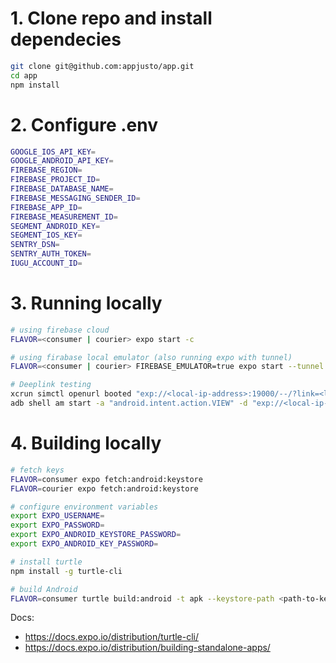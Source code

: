 # 1. Clone repo and install dependecies

```bash
git clone git@github.com:appjusto/app.git
cd app
npm install
```

# 2. Configure .env

```bash
GOOGLE_IOS_API_KEY=
GOOGLE_ANDROID_API_KEY=
FIREBASE_REGION=
FIREBASE_PROJECT_ID=
FIREBASE_DATABASE_NAME=
FIREBASE_MESSAGING_SENDER_ID=
FIREBASE_APP_ID=
FIREBASE_MEASUREMENT_ID=
SEGMENT_ANDROID_KEY=
SEGMENT_IOS_KEY=
SENTRY_DSN=
SENTRY_AUTH_TOKEN=
IUGU_ACCOUNT_ID=
```

# 3. Running locally

```bash
# using firebase cloud
FLAVOR=<consumer | courier> expo start -c

# using firabase local emulator (also running expo with tunnel)
FLAVOR=<consumer | courier> FIREBASE_EMULATOR=true expo start --tunnel -c

# Deeplink testing
xcrun simctl openurl booted "exp://<local-ip-address>:19000/--/?link=<link>"
adb shell am start -a "android.intent.action.VIEW" -d "exp://<local-ip-address>:19000/--/?link=<link>"
```

# 4. Building locally

```bash
# fetch keys
FLAVOR=consumer expo fetch:android:keystore
FLAVOR=courier expo fetch:android:keystore

# configure environment variables
export EXPO_USERNAME=
export EXPO_PASSWORD=
export EXPO_ANDROID_KEYSTORE_PASSWORD=
export EXPO_ANDROID_KEY_PASSWORD=

# install turtle
npm install -g turtle-cli

# build Android
FLAVOR=consumer turtle build:android -t apk --keystore-path <path-to-keystore> --keystore-alias <keystore-alias>
```

Docs:

- https://docs.expo.io/distribution/turtle-cli/
- https://docs.expo.io/distribution/building-standalone-apps/
